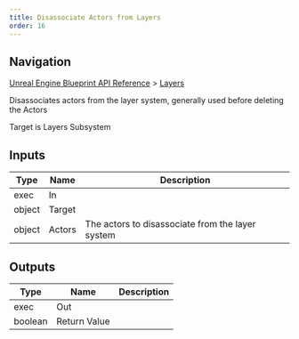 ```yaml
---
title: Disassociate Actors from Layers
order: 16
---
```

## Navigation

[Unreal Engine Blueprint API Reference](https://dev.epicgames.com/documentation/en-us/unreal-engine/BlueprintAPI) > [Layers](https://dev.epicgames.com/documentation/en-us/unreal-engine/BlueprintAPI/Layers)

Disassociates actors from the layer system, generally used before deleting the Actors

Target is Layers Subsystem

## Inputs

| Type | Name | Description |
| --- | --- | --- |
| exec | In |  |
| object | Target |  |
| object | Actors | The actors to disassociate from the layer system |

## Outputs

| Type | Name | Description |
| --- | --- | --- |
| exec | Out |  |
| boolean | Return Value |  |
